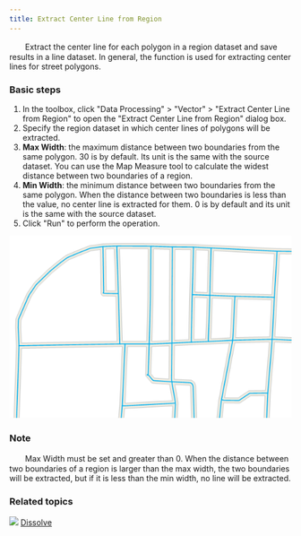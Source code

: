 ```yaml
---
title: Extract Center Line from Region
---
```


　　Extract the center line for each polygon in a region dataset and save results in a line dataset. In general, the function is used for extracting center lines for street polygons.


### Basic steps

 1. In the toolbox, click "Data Processing" > "Vector" > "Extract Center Line from Region" to open the "Extract Center Line from Region" dialog box.
 2. Specify the region dataset in which center lines of polygons will be extracted.
 3. **Max Width**:  the maximum distance between two boundaries from the same polygon. 30 is by default. Its unit is the same with the source dataset. You can use the Map Measure tool to calculate the widest distance between two boundaries of a region. 
 4. **Min Width**: the minimum distance between two boundaries from the same polygon. When the distance between two boundaries is less than the value, no center line is extracted for them. 0 is by default and its unit is the same with the source dataset.
 5. Click "Run" to perform the operation.

  ![](img/RegionToCenterLine.png)

### Note

　　Max Width must be set and greater than 0. When the distance between two boundaries of a region is larger than the max width, the two boundaries will be extracted, but if it is less than the min width, no line will be extracted.

### Related topics

![](img/smalltitle.png) [Dissolve](Datafuse.html)

